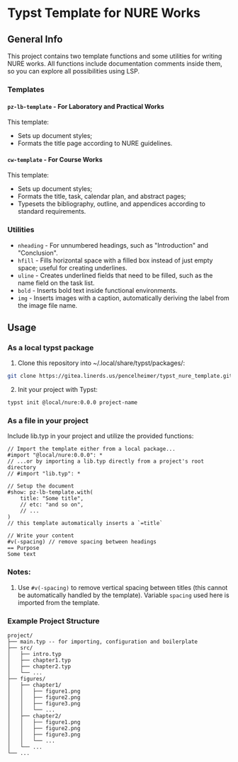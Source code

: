 # Typst Template for NURE Works

## General Info

This project contains two template functions and some utilities for writing NURE works. All functions include documentation comments inside them, so you can explore all possibilities using LSP.

### Templates

#### `pz-lb-template` - For Laboratory and Practical Works
This template:
- Sets up document styles;
- Formats the title page according to NURE guidelines.

#### `cw-template` - For Course Works
This template:
- Sets up document styles;
- Formats the title, task, calendar plan, and abstract pages;
- Typesets the bibliography, outline, and appendices according to standard requirements.

### Utilities
- `nheading` - For unnumbered headings, such as "Introduction" and "Conclusion".
- `hfill` - Fills horizontal space with a filled box instead of just empty space; useful for creating underlines.
- `uline` - Creates underlined fields that need to be filled, such as the name field on the task list.
- `bold` - Inserts bold text inside functional environments.
- `img` - Inserts images with a caption, automatically deriving the label from the image file name.

## Usage

### As a local typst package
1. Clone this repository into ~/.local/share/typst/packages/:
```bash
git clone https://gitea.linerds.us/pencelheimer/typst_nure_template.git ~/.local/share/typst/packages/local/nure/0.0.0
```
2. Init your project with Typst:
```bash
typst init @local/nure:0.0.0 project-name
```

### As a file in your project
Include lib.typ in your project and utilize the provided functions:

```typst
// Import the template either from a local package...
#import "@local/nure:0.0.0": *
// ...or by importing a lib.typ directly from a project's root directory
// #import "lib.typ": *

// Setup the document
#show: pz-lb-template.with(
    title: "Some title",
    // etc: "and so on",
    // ...
)
// this template automatically inserts a `=title`

// Write your content
#v(-spacing) // remove spacing between headings
== Purpose
Some text
```

### Notes:
1. Use `#v(-spacing)` to remove vertical spacing between titles (this cannot be automatically handled by the template). Variable `spacing` used here is imported from the template.

### Example Project Structure
```
project/
├── main.typ -- for importing, configuration and boilerplate
├── src/
│   ├── intro.typ
│   ├── chapter1.typ
│   ├── chapter2.typ
│   └── ...
├── figures/
│   ├── chapter1/
│   │   ├── figure1.png
│   │   ├── figure2.png
│   │   ├── figure3.png
│   │   └── ...
│   ├── chapter2/
│   │   ├── figure1.png
│   │   ├── figure2.png
│   │   ├── figure3.png
│   │   └── ...
│   └── ...
└── ...
```
